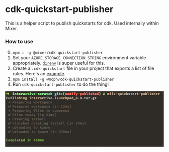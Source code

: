 # cdk-quickstart-publisher

This is a helper script to publish quickstarts for cdk. Used internally within Mixer.

### How to use

0. `npm i -g @mixer/cdk-quickstart-publisher`
1. Set your `AZURE_STORAGE_CONNECTION_STRING` environment variable appropriately. [`direnv`](https://direnv.net/) is super useful for this.
2. Create a `.cdk-quickstart` file in your project that exports a list of file rules. Here's an [example](https://github.com/mixer/interactive-launchpad/blob/master/.cdk-quickstart).
3. `npm install -g @mcph/cdk-quickstart-publisher`
4. Run `cdk-quickstart-publisher` to do the thing!

![](./example.png)
